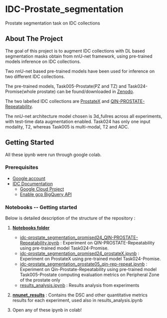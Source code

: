 # IDC-Prostate_segmentation
Prostate segmentation task on IDC collections

<div id="top"></div>

<!-- TABLE OF CONTENTS -->
<!--
<details>
  <summary>Table of Contents</summary>
  <ol>
    <li>
      <a href="#about-the-project">About The Project</a>
    </li>
    <li>
      <a href="#getting-started">Getting Started</a>
      <ul>
        <li><a href="#prerequisites">Prerequisites</a></li>
        <li><a href="#installation">Installation</a></li>
      </ul>
    </li>
    <li><a href="#usage">Usage</a></li>
    <li><a href="#roadmap">Roadmap</a></li>
    <li><a href="#contributing">Contributing</a></li>
    <li><a href="#license">License</a></li>
    <li><a href="#contact">Contact</a></li>
    <li><a href="#acknowledgments">Acknowledgments</a></li>
  </ol>
</details>
-->
<!-- ABOUT THE PROJECT -->
## About The Project

The goal of this project is to augment IDC collections with DL based segmentation masks obtain from nnU-net framework, using pre-trained models inference on IDC collections. 

Two nnU-net based pre-trained models have been used for inference on two different IDC collections.

The pre-trained models, Task005-Prostate(PZ and TZ) and Task024-Promise(whole prostate) can be found/downloaded in [Zenodo](https://zenodo.org/record/4003545#.YtCHOOzMJqs).

The two labelled IDC collections are [ProstateX](https://portal.imaging.datacommons.cancer.gov/explore/filters/?collection_id=prostatex) and [QIN-PROSTATE-Repeatability](https://portal.imaging.datacommons.cancer.gov/explore/filters/?collection_id=qin_prostate_repeatability).

The nnU-net architecture model chosen is 3d_fullres across all experiments, with test-time data augmentation enabled.
Task024 has only one input modality, T2, whereas Task005 is multi-modal, T2 and ADC.

<!-- <p align="right">(<a href="#top">back to top</a>)</p -->

<!-- GETTING STARTED -->
## Getting Started

All these ipynb were run through google colab.

### Prerequisites

* [Google account](https://accounts.google.com/signup/v2/webcreateaccount?flowName=GlifWebSignIn&flowEntry=SignUp)
* [IDC Documentation](https://learn.canceridc.dev/) 
  * [Google Cloud Project](https://learn.canceridc.dev/introduction/getting-started-with-gcp#set-up-a-google-cloud-project)
  * [Enable gcp BigQuery API](https://learn.canceridc.dev/introduction/getting-started-with-gcp#enable-gcp-bigquery-api)

### Notebooks -- Getting started

Below is detailed description of the structure of the repository :

1. [**Notebooks folder**](https://github.com/ccosmin97/IDC-Prostate_segmentation/tree/main/IDC_notebooks)
    * [idc-prostate_segmentation_promised24_QIN-PROSTATE-Repeatability.ipynb](https://github.com/ccosmin97/IDC-Prostate_segmentation/blob/main/IDC_notebooks/idc-prostate_segmentation_promised24_QIN-PROSTATE-Repeatability.ipynb) : Experiment on QIN-PROSTATE-Repeatability using pre-trained model Task024-Promise.
    * [idc-prostate_segmentation_promised24_prostateX.ipynb](https://github.com/ccosmin97/IDC-Prostate_segmentation/blob/main/IDC_notebooks/idc-prostate_segmentation_promised24_prostateX.ipynb) : Experiment on ProstateX using pre-trained model Task024-Promise.
    * [idc-prostate_segmentation_prostate05_qin-rep-repeat.ipynb](https://github.com/ccosmin97/IDC-Prostate_segmentation/blob/main/IDC_notebooks/idc-prostate_segmentation_prostate05_qin-rep-repeat.ipynb) : Experiment on Qin-Prostate-Repeatability using pre-trained model Task005-Prostate computing evaluation metrics on Peripheral Zone of the prostate only
    * [results_analysis.ipynb](https://github.com/ccosmin97/IDC-Prostate_segmentation/blob/main/IDC_notebooks/results_analysis.ipynb) : Results analysis from experiments
2. [**nnunet_results**](https://github.com/ccosmin97/IDC-Prostate_segmentation/tree/main/nnunet_results) : Contains the DSC and other quantitative metrics results for each experiment, used also in results_analysis.ipynb 

3. Open any of these ipynb in colab!
<!--
   ```sh
   npm install
   ```
4. Enter your API in `config.js`
   ```js
   const API_KEY = 'ENTER YOUR API';
   ```
<p align="right">(<a href="#top">back to top</a>)</p>
-->
